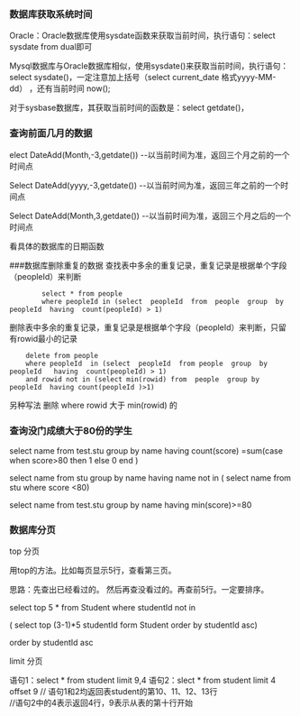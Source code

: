 

###  数据库获取系统时间

Oracle：Oracle数据库使用sysdate函数来获取当前时间，执行语句：select sysdate from dual即可

Mysql数据库与Oracle数据库相似，使用sysdate()来获取当前时间，执行语句：select sysdate()，一定注意加上括号（select current_date  格式yyyy-MM-dd）  ，还有当前时间 now();

对于sysbase数据库，其获取当前时间的函数是：select  getdate()，


### 查询前面几月的数据
elect DateAdd(Month,-3,getdate())  --以当前时间为准，返回三个月之前的一个时间点

Select DateAdd(yyyy,-3,getdate())   --以当前时间为准，返回三年之前的一个时间点

Select DateAdd(Month,3,getdate())   --以当前时间为准，返回三个月之后的一个时间点


看具体的数据库的日期函数



###数据库删除重复的数据
查找表中多余的重复记录，重复记录是根据单个字段（peopleId）来判断

			select * from people  
			where peopleId in (select  peopleId  from  people  group  by  peopleId  having  count(peopleId) > 1) 

删除表中多余的重复记录，重复记录是根据单个字段（peopleId）来判断，只留有rowid最小的记录

		delete from people   
		where peopleId  in (select  peopleId  from people  group  by  peopleId   having  count(peopleId) > 1)  
		and rowid not in (select min(rowid) from  people  group by peopleId  having count(peopleId )>1)


另种写法  删除 where rowid 大于 min(rowid)  的


### 查询没门成绩大于80份的学生

select name from test.stu
group by name
having count(score) =sum(case  when score>80 then 1 else 0 end )



select name from stu
group by name
having name not in (
select name from stu
where score <80)



select name from test.stu
group by name
having min(score)>=80


### 数据库分页

top 分页

用top的方法。比如每页显示5行，查看第三页。

  思路：先查出已经看过的。 然后再查没看过的。再查前5行。一定要排序。

  select top 5 * from Student where  studentId not in

( select top (3-1)*5 studentId form Student order by studentId asc)

order by studentId asc




limit 分页

语句1：select * from student limit 9,4
语句2：slect * from student limit 4 offset 9
// 语句1和2均返回表student的第10、11、12、13行  
//语句2中的4表示返回4行，9表示从表的第十行开始